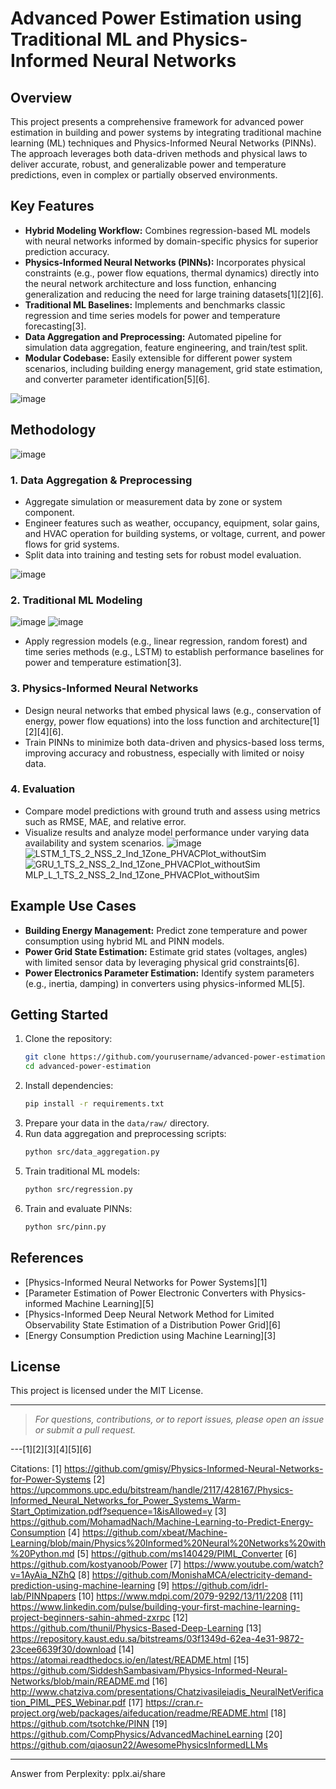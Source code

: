 # Advanced Power Estimation using Traditional ML and Physics-Informed Neural Networks

## Overview

This project presents a comprehensive framework for advanced power estimation in building and power systems by integrating traditional machine learning (ML) techniques and Physics-Informed Neural Networks (PINNs). The approach leverages both data-driven methods and physical laws to deliver accurate, robust, and generalizable power and temperature predictions, even in complex or partially observed environments.

## Key Features

- **Hybrid Modeling Workflow:** Combines regression-based ML models with neural networks informed by domain-specific physics for superior prediction accuracy.
- **Physics-Informed Neural Networks (PINNs):** Incorporates physical constraints (e.g., power flow equations, thermal dynamics) directly into the neural network architecture and loss function, enhancing generalization and reducing the need for large training datasets[1][2][6].
- **Traditional ML Baselines:** Implements and benchmarks classic regression and time series models for power and temperature forecasting[3].
- **Data Aggregation and Preprocessing:** Automated pipeline for simulation data aggregation, feature engineering, and train/test split.
- **Modular Codebase:** Easily extensible for different power system scenarios, including building energy management, grid state estimation, and converter parameter identification[5][6].

![image](https://github.com/user-attachments/assets/8bf787b9-9d2e-40d7-857a-b4d23f84aae6)

## Methodology

![image](https://github.com/user-attachments/assets/246de6f4-5200-4fbf-958d-3ca372855133)

### 1. Data Aggregation & Preprocessing

- Aggregate simulation or measurement data by zone or system component.
- Engineer features such as weather, occupancy, equipment, solar gains, and HVAC operation for building systems, or voltage, current, and power flows for grid systems.
- Split data into training and testing sets for robust model evaluation.

![image](https://github.com/user-attachments/assets/d8fdb0d1-2cee-4293-b4bc-3a3b00b6dc5f)

### 2. Traditional ML Modeling
   ![image](https://github.com/user-attachments/assets/b30d9b67-86b9-4ab7-9bbe-3053376811fe)
   ![image](https://github.com/user-attachments/assets/b5cb0c10-f402-4d28-8754-f36c151f050e)

- Apply regression models (e.g., linear regression, random forest) and time series methods (e.g., LSTM) to establish performance baselines for power and temperature estimation[3].

### 3. Physics-Informed Neural Networks

- Design neural networks that embed physical laws (e.g., conservation of energy, power flow equations) into the loss function and architecture[1][2][4][6].
- Train PINNs to minimize both data-driven and physics-based loss terms, improving accuracy and robustness, especially with limited or noisy data.

### 4. Evaluation

- Compare model predictions with ground truth and assess using metrics such as RMSE, MAE, and relative error.
- Visualize results and analyze model performance under varying data availability and system scenarios.
![image](https://github.com/user-attachments/assets/c051fdaa-7ce6-4ea7-b292-beb512de8df2)
![LSTM_1_TS_2_NSS_2_Ind_1Zone_PHVACPlot_withoutSim](https://github.com/user-attachments/assets/c2cc84f5-9c77-49be-be22-2a0c3600844b)
![GRU_1_TS_2_NSS_2_Ind_1Zone_PHVACPlot_withoutSim](https://github.com/user-attachments/assets/60d9da72-50ed-4d30-b80b-762818591cde)
MLP_L_1_TS_2_NSS_2_Ind_1Zone_PHVACPlot_withoutSim
## Example Use Cases

- **Building Energy Management:** Predict zone temperature and power consumption using hybrid ML and PINN models.
- **Power Grid State Estimation:** Estimate grid states (voltages, angles) with limited sensor data by leveraging physical grid constraints[6].
- **Power Electronics Parameter Estimation:** Identify system parameters (e.g., inertia, damping) in converters using physics-informed ML[5].

## Getting Started

1. Clone the repository:
   ```bash
   git clone https://github.com/yourusername/advanced-power-estimation.git
   cd advanced-power-estimation
   ```
2. Install dependencies:
   ```bash
   pip install -r requirements.txt
   ```
3. Prepare your data in the `data/raw/` directory.
4. Run data aggregation and preprocessing scripts:
   ```bash
   python src/data_aggregation.py
   ```
5. Train traditional ML models:
   ```bash
   python src/regression.py
   ```
6. Train and evaluate PINNs:
   ```bash
   python src/pinn.py
   ```

## References

- [Physics-Informed Neural Networks for Power Systems][1]
- [Parameter Estimation of Power Electronic Converters with Physics-informed Machine Learning][5]
- [Physics-Informed Deep Neural Network Method for Limited Observability State Estimation of a Distribution Power Grid][6]
- [Energy Consumption Prediction using Machine Learning][3]

## License

This project is licensed under the MIT License.

---

> *For questions, contributions, or to report issues, please open an issue or submit a pull request.*

---[1][2][3][4][5][6]

Citations:
[1] https://github.com/gmisy/Physics-Informed-Neural-Networks-for-Power-Systems
[2] https://upcommons.upc.edu/bitstream/handle/2117/428167/Physics-Informed_Neural_Networks_for_Power_Systems_Warm-Start_Optimization.pdf?sequence=1&isAllowed=y
[3] https://github.com/MohamadNach/Machine-Learning-to-Predict-Energy-Consumption
[4] https://github.com/xbeat/Machine-Learning/blob/main/Physics%20Informed%20Neural%20Networks%20with%20Python.md
[5] https://github.com/ms140429/PIML_Converter
[6] https://github.com/kostyanoob/Power
[7] https://www.youtube.com/watch?v=1AyAia_NZhQ
[8] https://github.com/MonishaMCA/electricity-demand-prediction-using-machine-learning
[9] https://github.com/idrl-lab/PINNpapers
[10] https://www.mdpi.com/2079-9292/13/11/2208
[11] https://www.linkedin.com/pulse/building-your-first-machine-learning-project-beginners-sahin-ahmed-zxrpc
[12] https://github.com/thunil/Physics-Based-Deep-Learning
[13] https://repository.kaust.edu.sa/bitstreams/03f1349d-62ea-4e31-9872-23cee6639f30/download
[14] https://atomai.readthedocs.io/en/latest/README.html
[15] https://github.com/SiddeshSambasivam/Physics-Informed-Neural-Networks/blob/main/README.md
[16] http://www.chatziva.com/presentations/Chatzivasileiadis_NeuralNetVerification_PIML_PES_Webinar.pdf
[17] https://cran.r-project.org/web/packages/aifeducation/readme/README.html
[18] https://github.com/tsotchke/PINN
[19] https://github.com/CompPhysics/AdvancedMachineLearning
[20] https://github.com/qiaosun22/AwesomePhysicsInformedLLMs

---
Answer from Perplexity: pplx.ai/share
